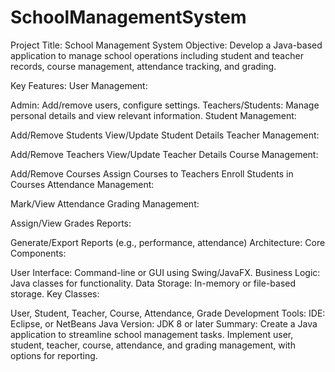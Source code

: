 # SchoolManagementSystem
Project Title: School Management System
Objective:
Develop a Java-based application to manage school operations including student and teacher records, course management, attendance tracking, and grading.

Key Features:
User Management:

Admin: Add/remove users, configure settings.
Teachers/Students: Manage personal details and view relevant information.
Student Management:

Add/Remove Students
View/Update Student Details
Teacher Management:

Add/Remove Teachers
View/Update Teacher Details
Course Management:

Add/Remove Courses
Assign Courses to Teachers
Enroll Students in Courses
Attendance Management:

Mark/View Attendance
Grading Management:

Assign/View Grades
Reports:

Generate/Export Reports (e.g., performance, attendance)
Architecture:
Core Components:

User Interface: Command-line or GUI using Swing/JavaFX.
Business Logic: Java classes for functionality.
Data Storage: In-memory or file-based storage.
Key Classes:

User, Student, Teacher, Course, Attendance, Grade
Development Tools:
IDE: Eclipse, or NetBeans
Java Version: JDK 8 or later
Summary:
Create a Java application to streamline school management tasks. Implement user, student, teacher, course, attendance, and grading management, with options for reporting.
